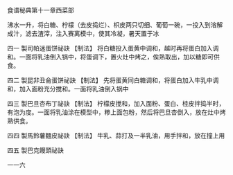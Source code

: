 食谱秘典第十一章西菜部

沸水一升，将白糖、柠檬（去皮捣烂）、枳皮两只切细、葡萄一碗，一投入到溶解成汁，滤去渣滓，注入赛离模中，使其冷凝，暑天置于冰

四一 製司帕迷蛋饼祕訣
【制法】
将白糖投入蛋黄中调和，越时再将蛋白加入调和。一面将乳油倒入锅中，将蛋调下，置火灶中烤之，俟熟取出，加以糖即可供食。

四二 製昆非丑侖蛋饼祕訣
【制法】
先将蛋黄同白糖调和，将蛋白加入牛乳中调和，加入面粉充分搅和。一面将乳油倒入锅中

四三 製巴旦杏布丁祕訣
【制法】
柠檬皮搅和，加入面粉、蛋白、桂皮拌捣半时，有泡为度。一面将乳油涂在模型中，糁上面包粉，然后将巴旦杏倒入，放在灶中烤熟供食。

四四 製馬鈴薯麵皮祕訣
【制法】
牛乳、蒜打及一半乳油，用手拌和，放在撞上用

四五 製巴克饅頭祕訣

一一六